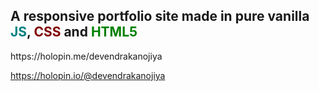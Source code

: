 <h2> A responsive portfolio site made in pure vanilla <span style="color:teal;">JS</span>, <span style="color:maroon;">CSS</span> and <span style="color:green;">HTML5</span></h2>
https://holopin.me/devendrakanojiya

https://holopin.io/@devendrakanojiya

